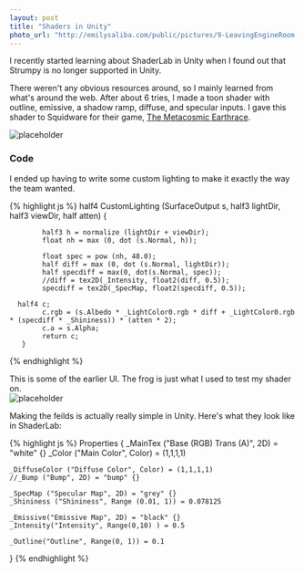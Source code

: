 ```yaml
---
layout: post
title: "Shaders in Unity"
photo_url: "http://emilysaliba.com/public/pictures/9-LeavingEngineRoom.png"
---
```



<div class="message">
  I recently started learning about ShaderLab in Unity when I found out that Strumpy is no longer supported in Unity.
</div>

There weren't any obvious resources around, so I mainly learned from what's around the web. After about 6 tries, I made a toon shader with outline, emissive, a shadow ramp, diffuse, and specular inputs.  I gave this shader to Squidware for their game, <a href="http://game.colum.edu/projects/spacerace/">The Metacosmic Earthrace</a>.  

![placeholder](http://emilysaliba.com/public/pictures/9-LeavingEngineRoom.png "Small example image")


### Code

I ended up having to write some custom lighting to make it exactly the way the team wanted.

{% highlight js %}
    half4 CustomLighting (SurfaceOutput s, half3 lightDir, half3 viewDir, half atten)
        {
          
            half3 h = normalize (lightDir + viewDir);
            float nh = max (0, dot (s.Normal, h));
            
            float spec = pow (nh, 48.0);
            half diff = max (0, dot (s.Normal, lightDir));
            half specdiff = max(0, dot(s.Normal, spec));
            //diff = tex2D(_Intensity, float2(diff, 0.5));
            specdiff = tex2D(_SpecMap, float2(specdiff, 0.5));

      half4 c;
            c.rgb = (s.Albedo * _LightColor0.rgb * diff + _LightColor0.rgb * (specdiff * _Shininess)) * (atten * 2);
            c.a = s.Alpha;
            return c;
       }
{% endhighlight %}

This is some of the earlier UI. The frog is just what I used to test my shader on.  
![placeholder](http://emilysaliba.com/public/pictures/UI.png "Small example image")


Making the feilds is actually really simple in Unity.  Here's what they look like in ShaderLab:

{% highlight js %}
  Properties {
    _MainTex ("Base (RGB) Trans (A)", 2D) = "white" {}
    _Color ("Main Color", Color) = (1,1,1,1)
    
    _DiffuseColor ("Diffuse Color", Color) = (1,1,1,1)
    //_Bump ("Bump", 2D) = "bump" {}
    
    _SpecMap ("Specular Map", 2D) = "grey" {}
    _Shininess ("Shininess", Range (0.01, 1)) = 0.078125
    
    _Emissive("Emissive Map", 2D) = "black" {}
    _Intensity("Intensity", Range(0,10) ) = 0.5
    
    _Outline("Outline", Range(0, 1)) = 0.1
    
    
  }
{% endhighlight %}
